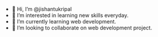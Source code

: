 - 👋 Hi, I’m @jishantukripal
- 👀 I’m interested in learning new skills everyday.
- 🌱 I’m currently learning web development.
- 💞️ I’m looking to collaborate on web development project.

<!---
jishantukripal/jishantukripal is a ✨ special ✨ repository because its `README.md` (this file) appears on your GitHub profile.
You can click the Preview link to take a look at your changes.
--->

